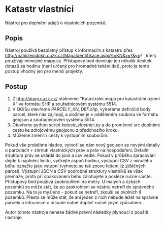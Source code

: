 # Katastr vlastníci

Nástroj pro doplnění údajů o vlastnících pozemků.

## Popis

Nástroj používá bezplatný přístup k informacím z katastru přes http://nahlizenidokn.cuzk.cz/MapaIdentifikace.aspx?l=KN&x=?&y=? , který používají mimojiné mapy.cz. Přístupový bod dovoluje jen několik desítek dotazů za hodinu (není určený pro hromadné tahání dat), proto je tento postup vhodný jen pro menší projekty.

## Postup

1. Z http://atom.cuzk.cz/ stáhneme "Katastrální mapa pro katastrální území X" ve formátu SHP a souřadnicovém systému 5514.
2. V QGISu otevřeme *PARCELY_KN_DEF.shp*, vybereme definiční body parcel, které nás zajímají, a uložíme je v odděleném souboru ve formátu geojson a souřadnicovém systému 5514.
3. Otevřeme python script *katastr_vlastnici.py* a do proměnné src doplníme cestu ke zdrojovému geojsonu z předchozího kroku.
4. Můžeme změnit i cesty k výstupním souborům.

Pokud vše proběhne hladce, vytvoří se nám nový geojson se novými detaily o parcelách + shrnutí vlastnických práv a práv na hospodaření. Detailní struktura práv se ukládá do json a csv vedle.
Pokud v průběhu zpracování dejde k naplnění limitu, vyčkejte aspoň hodinu, výstupní CSV z minulého běhu označte jako vstupní (vyhnete se tak znovu řešení již zjištěných parcel). Výstupní JSON a CSV podrobné struktury vlastníků se však přemaže, proto při opakovaném běhu zálohujete a posléze ručně slučte.
Přístupový bod používá zaokrouhlení na metry. U malých a úzkých pozemků se může stát, že po zaokrohlení se nástroj netrefí do správného pozemku. Na to je myšleno - pokud se netrefí, zkouší se okolních 8 pozemků. Přesto se může stát, že ani jeden z nich nebude ležet na správné parcely a inforamce o ni bude nutné doplnit ručně jiným způsobem.

 Autor tohoto nástroje nenese žádné právní následky plynoucí z použití nástroje.
